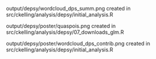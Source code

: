output/depsy/wordcloud_dps_summ.png
  created in src/ckelling/analysis/depsy/initial_analysis.R

output/depsy/poster/quaspois.png
  created in src/ckelling/analysis/depsy/07_downloads_glm.R

output/depsy/poster/wordcloud_dps_contrib.png
  created in src/ckelling/analysis/depsy/initial_analysis.R
